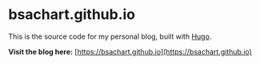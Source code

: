 # bsachart.github.io

This is the source code for my personal blog, built with [Hugo](https://gohugo.io/).

**Visit the blog here:** [https://bsachart.github.io](https://bsachart.github.io)